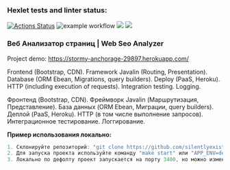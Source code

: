 ### Hexlet tests and linter status:
[![Actions Status](https://github.com/silentlyexisting/java-project-lvl4/workflows/hexlet-check/badge.svg)](https://github.com/silentlyexisting/java-project-lvl4/actions)
![example workflow](https://github.com/silentlyexisting/java-project-lvl4/actions/workflows/java-ci.yml/badge.svg)
<a href="https://codeclimate.com/github/silentlyexisting/java-project-lvl4/maintainability"><img src="https://api.codeclimate.com/v1/badges/ecf1b1c23447564f268d/maintainability" /></a>
<a href="https://codeclimate.com/github/silentlyexisting/java-project-lvl4/test_coverage"><img src="https://api.codeclimate.com/v1/badges/ecf1b1c23447564f268d/test_coverage" /></a>

### <b>Веб Анализатор страниц | Web Seo Analyzer</b>

Project demo: https://stormy-anchorage-29897.herokuapp.com/

Frontend (Bootstrap, CDN). Framework Javalin (Routing, Presentation). Database (ORM Ebean, Migrations, query builders). Deploy (PaaS, Heroku). HTTP (including execution of requests). Integration testing. Logging.

Фронтенд (Bootstrap, CDN). Фреймворк Javalin (Маршрутизация, Представление). База данных (ORM Ebean, Миграции, query builders). Деплой (PaaS, Heroku). HTTP (в том числе выполнение запросов). Интеграционное тестирование. Логгирование.

<b>Пример использования локально:</b>
```java
1. Склонируйте репозиторий: "git clone https://github.com/silentlyexisting/java-project-lvl4.git" или "git clone https://git.heroku.com/stormy-anchorage-29897.git"
2. Для запуска проекта используйте команду "make start" или "APP_ENV=development ./gradlew run". В проекте в качестве development переменной окружения используется база данных h2.
3. Локально по дефолту проект запускается на порту 3400, но можно изменить в классе "App" методе "getPort".
```